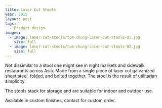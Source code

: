 ```yaml
---
title: Laser Cut Stools
year: 2015
layout: post
tags:
  - Product design
images:
  - image: laser-cut-stools/tom-chung-laser-cut-stools-01.jpg
    size: full
  - image: laser-cut-stools/tom-chung-laser-cut-stools-02.jpg
    size: full
---
```


Not dissimilar to a stool one might see in night markets and sidewalk restaurants across Asia. Made from a single piece of laser cut galvanized sheet steel, folded, and bolted together. The stool is the result of utilitarian simplicity. 

The stools stack for storage and are suitable for indoor and outdoor use.

Available in custom finishes, contact for custom order.